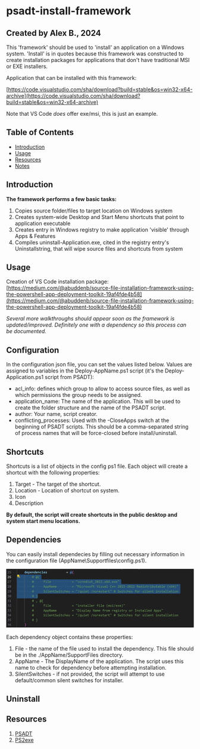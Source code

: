 # psadt-install-framework

## Created by Alex B., 2024

This 'framework' should be used to 'install' an application on a Windows system. 'Install' is in quotes because this framework
was constructed to create installation packages for applications that don't have traditional MSI or EXE installers.

Application that can be installed with this framework:

[https://code.visualstudio.com/sha/download?build=stable&os=win32-x64-archive](https://code.visualstudio.com/sha/download?build=stable&os=win32-x64-archive)

Note that VS Code <i>does</i> offer exe/msi, this is just an example.

## Table of Contents

- [Introduction](#introduction)
- [Usage](#usage)
- [Resources](#resources)
- [Notes](#notes)

## Introduction

<b>The framework performs a few basic tasks:</b>
<ol>
    <li>Copies source folder/files to target location on Windows system</li>
    <li>Creates system-wide Desktop and Start Menu shortcuts that point to application executable</li>
    <li>Creates entry in Windows registry to make application 'visible' through Apps & Features</li>
    <li>Compiles uninstall-Application.exe, cited in the registry entry's Uninstallstring, that will wipe source files and shortcuts from system</li>

</ol>

## Usage

Creation of VS Code installation package: [https://medium.com/@abuddenb/source-file-installation-framework-using-the-powershell-app-deployment-toolkit-19af4fde4b58](https://medium.com/@abuddenb/source-file-installation-framework-using-the-powershell-app-deployment-toolkit-19af4fde4b58)

<i>Several more walkthroughs should appear soon as the framework is updated/improved.</i>
<i>Definitely one with a dependency so this process can be documented.</i>

## Configuration

In the configuration json file, you can set the values listed below. Values are assigned to variables in the Deploy-AppName.ps1 script (it's the Deploy-Application.ps1 script from PSADT):

- acl_info: defines which group to allow to access source files, as well as which permissions the group needs to be assigned.
- application_name: The name of the application. This will be used to create the folder structure and the name of the PSADT script.
- author: Your name, script creator.
- conflicting_processes: Used with the -CloseApps switch at the beginning of PSADT scripts. This should be a comma-separated string of process names that will be force-closed before install/uninstall.

## Shortcuts

Shortcuts is a list of objects in the config ps1 file. Each object will create a shortcut with the following properties:

1. Target - The target of the shortcut.
2. Location - Location of shortcut on system.
3. Icon
4. Description

**By default, the script will create shortcuts in the public desktop and system start menu locations.**

## Dependencies

You can easily install dependecies by filling out necessary information in the configuration file (AppName\Supportfiles\config.ps1).

![vcredist_2022.x64.exe dependency object](img/dependency_obj-01.png)

Each dependency object contains these properties:
1. File - the name of the file used to install the dependency. This file should be in the ./AppName/SupportFiles directory.
2. AppName - The DisplayName of the application. The script uses this name to check for dependency before attempting installation.
3. SilentSwitches - if not provided, the script will attempt to use default/common silent switches for installer.

## Uninstall

## Resources

1. [PSADT](https://psappdeploytoolkit.com/)
2. [PS2exe](https://github.com/MScholtes/PS2EXE)